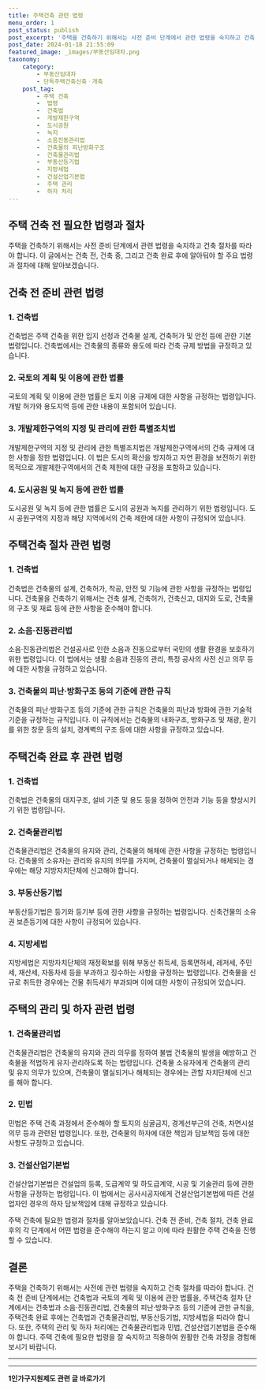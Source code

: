 ```yaml
---
title: 주택건축 관련 법령 
menu_order: 1
post_status: publish
post_excerpt: '주택을 건축하기 위해서는 사전 준비 단계에서 관련 법령을 숙지하고 건축 절차를 따라야 합니다. 이 글에서는 건축 전, 건축 중, 그리고 건축 완료 후에 알아둬야 할 주요 법령과 절차에 대해 알아보겠습니다.'
post_date: 2024-01-18 21:55:09
featured_image: _images/부동산임대차.png
taxonomy:
    category:
        - 부동산임대차
        - 단독주택건축신축ㆍ개축
    post_tag:
        - 주택 건축
        -  법령
        -  건축법
        -  개발제한구역
        -  도시공원
        -  녹지
        -  소음진동관리법
        -  건축물의 피난방화구조
        -  건축물관리법
        -  부동산등기법
        -  지방세법
        -  건설산업기본법
        -  주택 관리
        -  하자 처리
---
```



## 주택 건축 전 필요한 법령과 절차

주택을 건축하기 위해서는 사전 준비 단계에서 관련 법령을 숙지하고 건축 절차를 따라야 합니다. 이 글에서는 건축 전, 건축 중, 그리고 건축 완료 후에 알아둬야 할 주요 법령과 절차에 대해 알아보겠습니다.

## 건축 전 준비 관련 법령

### 1. 건축법

건축법은 주택 건축을 위한 입지 선정과 건축물 설계, 건축허가 및 안전 등에 관한 기본 법령입니다. 건축법에서는 건축물의 종류와 용도에 따라 건축 규제 방법을 규정하고 있습니다.

### 2. 국토의 계획 및 이용에 관한 법률

국토의 계획 및 이용에 관한 법률은 토지 이용 규제에 대한 사항을 규정하는 법령입니다. 개발 허가와 용도지역 등에 관한 내용이 포함되어 있습니다.

### 3. 개발제한구역의 지정 및 관리에 관한 특별조치법

개발제한구역의 지정 및 관리에 관한 특별조치법은 개발제한구역에서의 건축 규제에 대한 사항을 정한 법령입니다. 이 법은 도시의 확산을 방지하고 자연 환경을 보전하기 위한 목적으로 개발제한구역에서의 건축 제한에 대한 규정을 포함하고 있습니다.

### 4. 도시공원 및 녹지 등에 관한 법률

도시공원 및 녹지 등에 관한 법률은 도시의 공원과 녹지를 관리하기 위한 법령입니다. 도시 공원구역의 지정과 해당 지역에서의 건축 제한에 대한 사항이 규정되어 있습니다.

## 주택건축 절차 관련 법령

### 1. 건축법

건축법은 건축물의 설계, 건축허가, 착공, 안전 및 기능에 관한 사항을 규정하는 법령입니다. 건축물을 건축하기 위해서는 건축 설계, 건축허가, 건축신고, 대지와 도로, 건축물의 구조 및 재료 등에 관한 사항을 준수해야 합니다.

### 2. 소음·진동관리법

소음·진동관리법은 건설공사로 인한 소음과 진동으로부터 국민의 생활 환경을 보호하기 위한 법령입니다. 이 법에서는 생활 소음과 진동의 관리, 특정 공사의 사전 신고 의무 등에 대한 사항을 규정하고 있습니다.

### 3. 건축물의 피난·방화구조 등의 기준에 관한 규칙

건축물의 피난·방화구조 등의 기준에 관한 규칙은 건축물의 피난과 방화에 관한 기술적 기준을 규정하는 규칙입니다. 이 규칙에서는 건축물의 내화구조, 방화구조 및 채광, 환기를 위한 창문 등의 설치, 경계벽의 구조 등에 대한 사항을 규정하고 있습니다.

## 주택건축 완료 후 관련 법령

### 1. 건축법

건축법은 건축물의 대지구조, 설비 기준 및 용도 등을 정하여 안전과 기능 등을 향상시키기 위한 법령입니다.

### 2. 건축물관리법

건축물관리법은 건축물의 유지와 관리, 건축물의 해체에 관한 사항을 규정하는 법령입니다. 건축물의 소유자는 관리와 유지의 의무를 가지며, 건축물이 멸실되거나 해체되는 경우에는 해당 지방자치단체에 신고해야 합니다.

### 3. 부동산등기법

부동산등기법은 등기와 등기부 등에 관한 사항을 규정하는 법령입니다. 신축건물의 소유권 보존등기에 대한 사항이 규정되어 있습니다.

### 4. 지방세법

지방세법은 지방자치단체의 재정확보를 위해 부동산 취득세, 등록면허세, 레저세, 주민세, 재산세, 자동차세 등을 부과하고 징수하는 사항을 규정하는 법령입니다. 건축물을 신규로 취득한 경우에는 건물 취득세가 부과되며 이에 대한 사항이 규정되어 있습니다.

## 주택의 관리 및 하자 관련 법령

### 1. 건축물관리법

건축물관리법은 건축물의 유지와 관리 의무를 정하여 불법 건축물의 발생을 예방하고 건축물을 적법하게 유지·관리하도록 하는 법령입니다. 건축물 소유자에게 건축물의 관리 및 유지 의무가 있으며, 건축물이 멸실되거나 해체되는 경우에는 관할 자치단체에 신고를 해야 합니다.

### 2. 민법

민법은 주택 건축 과정에서 준수해야 할 토지의 심굴금지, 경계선부근의 건축, 차면시설 의무 등과 관련된 법령입니다. 또한, 건축물의 하자에 대한 책임과 담보책임 등에 대한 사항도 규정하고 있습니다.

### 3. 건설산업기본법

건설산업기본법은 건설업의 등록, 도급계약 및 하도급계약, 시공 및 기술관리 등에 관한 사항을 규정하는 법령입니다. 이 법에서는 공사시공자에게 건설산업기본법에 따른 건설업자인 경우의 하자 담보책임에 대해 규정하고 있습니다.

주택 건축에 필요한 법령과 절차를 알아보았습니다. 건축 전 준비, 건축 절차, 건축 완료 후의 각 단계에서 어떤 법령을 준수해야 하는지 알고 이에 따라 원활한 주택 건축을 진행할 수 있습니다.

## 결론

주택을 건축하기 위해서는 사전에 관련 법령을 숙지하고 건축 절차를 따라야 합니다. 건축 전 준비 단계에서는 건축법과 국토의 계획 및 이용에 관한 법률을, 주택건축 절차 단계에서는 건축법과 소음·진동관리법, 건축물의 피난·방화구조 등의 기준에 관한 규칙을, 주택건축 완료 후에는 건축법과 건축물관리법, 부동산등기법, 지방세법을 따라야 합니다. 또한, 주택의 관리 및 하자 처리에는 건축물관리법과 민법, 건설산업기본법을 준수해야 합니다. 주택 건축에 필요한 법령을 잘 숙지하고 적용하여 원활한 건축 과정을 경험해보시기 바랍니다.

---
<!-- wp:separator -->
<hr class="wp-block-separator has-alpha-channel-opacity"/>
<!-- /wp:separator -->

<!-- wp:group {"backgroundColor":"base","layout":{"type":"constrained"}} -->
<div class="wp-block-group has-base-background-color has-background"><!-- wp:paragraph {"align":"center","fontSize":"medium"} -->
<p class="has-text-align-center has-large-font-size"><strong>1인가구지원제도 관련 글 바로가기</strong></p>
<!-- /wp:paragraph -->


<!-- wp:latest-posts
{"categories":[{"id":14321,"count":19,"description":"","link":"https://uknowlaw.com/category/1%ec%9d%b8%ea%b0%80%ea%b5%ac%ec%a7%80%ec%9b%90%ec%a0%9c%eb%8f%84/","name":"1인가구지원제도","slug":"1인가구지원제도","taxonomy":"category","parent":0,"meta":[],"_links":{"self":[{"href":"https://uknowlaw.com/wp-json/wp/v2/categories/14321"}],"collection":[{"href":"https://uknowlaw.com/wp-json/wp/v2/categories"}],"about":[{"href":"https://uknowlaw.com/wp-json/wp/v2/taxonomies/category"}],"wp:post_type":[{"href":"https://uknowlaw.com/wp-json/wp/v2/posts?categories=14321"}],"curies":[{"name":"wp","href":"https://api.w.org/{rel}","templated":true}]}}],"postsToShow":100,"excerptLength":28,"postLayout":"grid","columns":2,"featuredImageAlign":"left","featuredImageSizeSlug":"large","fontSize":"small"} /--></div>
<!-- /wp:group -->